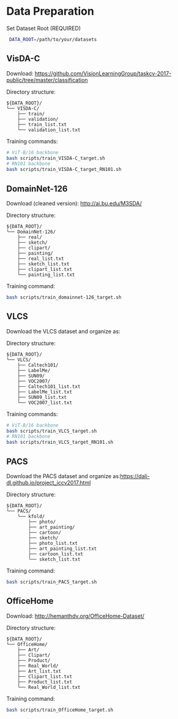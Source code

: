 # Data Preparation

Set Dataset Root (REQUIRED)
```bash
 DATA_ROOT=/path/to/your/datasets
```

## VisDA-C
Download: https://github.com/VisionLearningGroup/taskcv-2017-public/tree/master/classification

Directory structure:
```text
${DATA_ROOT}/
└── VISDA-C/
    ├── train/
    ├── validation/
    ├── train_list.txt
    └── validation_list.txt
```

Training commands:
```bash
# ViT-B/16 backbone
bash scripts/train_VISDA-C_target.sh
# RN101 backbone
bash scripts/train_VISDA-C_target_RN101.sh
```

## DomainNet-126
Download (cleaned version): http://ai.bu.edu/M3SDA/

Directory structure:
```text
${DATA_ROOT}/
└── DomainNet-126/
    ├── real/
    ├── sketch/
    ├── clipart/
    ├── painting/
    ├── real_list.txt
    ├── sketch_list.txt
    ├── clipart_list.txt
    └── painting_list.txt
```

Training command:
```bash
bash scripts/train_domainnet-126_target.sh
```

## VLCS
Download the VLCS dataset and organize as:

Directory structure:
```text
${DATA_ROOT}/
└── VLCS/
    ├── Caltech101/
    ├── LabelMe/
    ├── SUN09/
    ├── VOC2007/
    ├── Caltech101_list.txt
    ├── LabelMe_list.txt
    ├── SUN09_list.txt
    └── VOC2007_list.txt
```

Training commands:
```bash
# ViT-B/16 backbone
bash scripts/train_VLCS_target.sh
# RN101 backbone
bash scripts/train_VLCS_target_RN101.sh
```

## PACS
Download the PACS dataset and organize as:https://dali-dl.github.io/project_iccv2017.html

Directory structure:
```text
${DATA_ROOT}/
└── PACS/
    └── kfold/
        ├── photo/
        ├── art_painting/
        ├── cartoon/
        ├── sketch/
        ├── photo_list.txt
        ├── art_painting_list.txt
        ├── cartoon_list.txt
        └── sketch_list.txt
```

Training command:
```bash
bash scripts/train_PACS_target.sh
```

## OfficeHome
Download: http://hemanthdv.org/OfficeHome-Dataset/

Directory structure:
```text
${DATA_ROOT}/
└── OfficeHome/
    ├── Art/
    ├── Clipart/
    ├── Product/
    ├── Real_World/
    ├── Art_list.txt
    ├── Clipart_list.txt
    ├── Product_list.txt
    └── Real_World_list.txt
```

Training command:
```bash
bash scripts/train_OfficeHome_target.sh
```